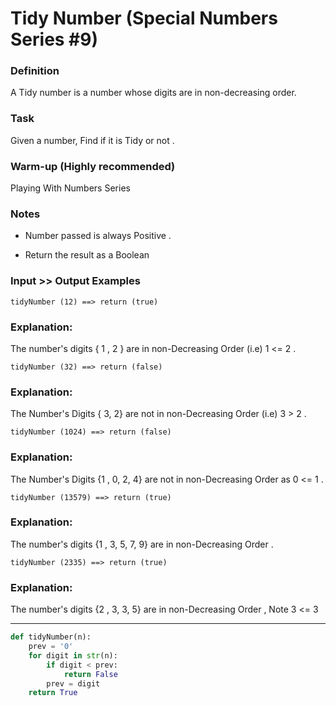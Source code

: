 # Tidy Number (Special Numbers Series #9)

### Definition
A Tidy number is a number whose digits are in non-decreasing order.

### Task
Given a number, Find if it is Tidy or not .

### Warm-up (Highly recommended)
Playing With Numbers Series
### Notes
* Number passed is always Positive .

* Return the result as a Boolean

### Input >> Output Examples
```
tidyNumber (12) ==> return (true)
```
### Explanation:
The number's digits { 1 , 2 } are in non-Decreasing Order (i.e) 1 <= 2 .

```
tidyNumber (32) ==> return (false)
```
### Explanation:
The Number's Digits { 3, 2} are not in non-Decreasing Order (i.e) 3 > 2 .

```
tidyNumber (1024) ==> return (false)
```
### Explanation:
The Number's Digits {1 , 0, 2, 4} are not in non-Decreasing Order as 0 <= 1 .

```
tidyNumber (13579) ==> return (true)
```
### Explanation:
The number's digits {1 , 3, 5, 7, 9} are in non-Decreasing Order .

```
tidyNumber (2335) ==> return (true)
```
### Explanation:
The number's digits {2 , 3, 3, 5} are in non-Decreasing Order , Note 3 <= 3

---

```py
def tidyNumber(n):
    prev = '0'
    for digit in str(n):
        if digit < prev:
            return False
        prev = digit
    return True
```
